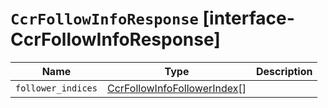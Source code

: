 # `CcrFollowInfoResponse` [interface-CcrFollowInfoResponse]

| Name | Type | Description |
| - | - | - |
| `follower_indices` | [CcrFollowInfoFollowerIndex](./CcrFollowInfoFollowerIndex.md)[] | &nbsp; |
